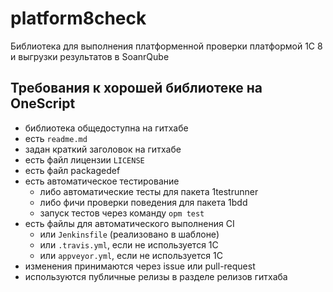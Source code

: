 # platform8check

Библиотека для выполнения платформенной проверки платформой 1С 8 и выгрузки результатов в SoanrQube

## Требования к хорошей библиотеке на OneScript

+ библиотека общедоступна на гитхабе
+ есть `readme.md`
+ задан краткий заголовок на гитхабе
+ есть файл лицензии `LICENSE`
+ есть файл packagedef
+ есть автоматическое тестирование
  + либо автоматические тесты для пакета 1testrunner
  + либо фичи проверки поведения для пакета 1bdd
  + запуск тестов через команду `opm test`
+ есть файлы для автоматического выполнения CI
  + или `Jenkinsfile` (реализовано в шаблоне)
  + или `.travis.yml`, если не используется 1С
  + или `appveyor.yml`, если не используется 1С
+ изменения принимаются через issue или pull-request
+ используются публичные релизы в разделе релизов гитхаба
